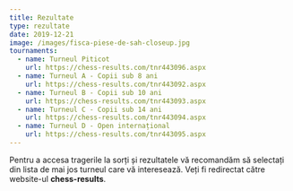 ```yaml
---
title: Rezultate
type: rezultate
date: 2019-12-21
image: /images/fisca-piese-de-sah-closeup.jpg
tournaments:
  - name: Turneul Piticot
    url: https://chess-results.com/tnr443096.aspx
  - name: Turneul A - Copii sub 8 ani
    url: https://chess-results.com/tnr443092.aspx
  - name: Turneul B - Copii sub 10 ani
    url: https://chess-results.com/tnr443093.aspx
  - name: Turneul C - Copii sub 14 ani
    url: https://chess-results.com/tnr443094.aspx
  - name: Turneul D - Open internațional
    url: https://chess-results.com/tnr443095.aspx
---
```


Pentru a accesa tragerile la sorți și rezultatele vă recomandăm să selectați din lista de mai jos turneul care vă interesează.
Veți fi redirectat către website-ul **chess-results**.
